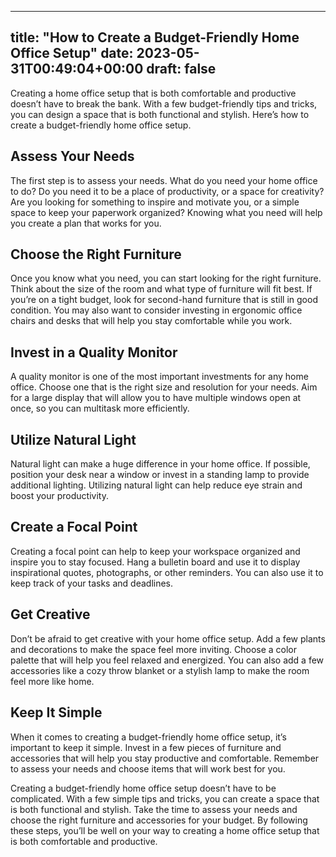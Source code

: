 
---
title: "How to Create a Budget-Friendly Home Office Setup"
date: 2023-05-31T00:49:04+00:00
draft: false
---

Creating a home office setup that is both comfortable and productive doesn’t have to break the bank. With a few budget-friendly tips and tricks, you can design a space that is both functional and stylish. Here’s how to create a budget-friendly home office setup.

## Assess Your Needs
The first step is to assess your needs. What do you need your home office to do? Do you need it to be a place of productivity, or a space for creativity? Are you looking for something to inspire and motivate you, or a simple space to keep your paperwork organized? Knowing what you need will help you create a plan that works for you.

## Choose the Right Furniture
Once you know what you need, you can start looking for the right furniture. Think about the size of the room and what type of furniture will fit best. If you’re on a tight budget, look for second-hand furniture that is still in good condition. You may also want to consider investing in ergonomic office chairs and desks that will help you stay comfortable while you work.

## Invest in a Quality Monitor
A quality monitor is one of the most important investments for any home office. Choose one that is the right size and resolution for your needs. Aim for a large display that will allow you to have multiple windows open at once, so you can multitask more efficiently.

## Utilize Natural Light
Natural light can make a huge difference in your home office. If possible, position your desk near a window or invest in a standing lamp to provide additional lighting. Utilizing natural light can help reduce eye strain and boost your productivity.

## Create a Focal Point
Creating a focal point can help to keep your workspace organized and inspire you to stay focused. Hang a bulletin board and use it to display inspirational quotes, photographs, or other reminders. You can also use it to keep track of your tasks and deadlines.

## Get Creative
Don’t be afraid to get creative with your home office setup. Add a few plants and decorations to make the space feel more inviting. Choose a color palette that will help you feel relaxed and energized. You can also add a few accessories like a cozy throw blanket or a stylish lamp to make the room feel more like home.

## Keep It Simple
When it comes to creating a budget-friendly home office setup, it’s important to keep it simple. Invest in a few pieces of furniture and accessories that will help you stay productive and comfortable. Remember to assess your needs and choose items that will work best for you.

Creating a budget-friendly home office setup doesn’t have to be complicated. With a few simple tips and tricks, you can create a space that is both functional and stylish. Take the time to assess your needs and choose the right furniture and accessories for your budget. By following these steps, you’ll be well on your way to creating a home office setup that is both comfortable and productive.